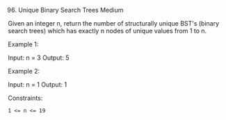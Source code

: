<!-- ┏━┓╻  ╻     ┏━┓┏┓ ┏━┓╻ ╻╺┳╸   ╻ ╻┏┓╻╻┏━┓╻ ╻┏━╸┏┓ ┏━┓╺┳╸ -->
<!-- ┣━┫┃  ┃     ┣━┫┣┻┓┃ ┃┃ ┃ ┃    ┃ ┃┃┗┫┃┃┓┃┃ ┃┣╸ ┣┻┓┗━┓ ┃  -->
<!-- ╹ ╹┗━╸┗━╸   ╹ ╹┗━┛┗━┛┗━┛ ╹    ┗━┛╹ ╹╹┗┻┛┗━┛┗━╸┗━┛┗━┛ ╹  -->

96. Unique Binary Search Trees
    Medium

Given an integer n, return the number of structurally unique BST's (binary search trees) which has exactly n nodes of unique values from 1 to n.

Example 1:

Input: n = 3
Output: 5

Example 2:

Input: n = 1
Output: 1

Constraints:

    1 <= n <= 19
